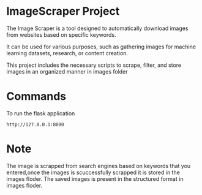 # ImageScraper Project
The Image Scraper is a tool designed to automatically download images from websites based on specific keywords. 

It can be used for various purposes, such as gathering images for machine learning datasets, research, or content creation. 

This project includes the necessary scripts to scrape, filter, and store images in an organized manner in images folder

# Commands
To run the flask application 
```
http://127.0.0.1:8000
```
# Note
The image is scrapped from search engines based on keywords that you entered,once the images is scuccessfully scrapped it is stored in the images floder.
The saved images is present in the structured format in images floder.


